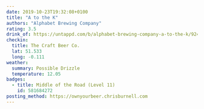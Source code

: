 ```yaml
---
date: 2019-10-23T19:32:08+0100
title: "A to the K"
authors: "Alphabet Brewing Company"
rating: 3.5
drink_of: https://untappd.com/b/alphabet-brewing-company-a-to-the-k/924431
checkin:
  title: The Craft Beer Co.
  lat: 51.533
  long: -0.111
weather:
  summary: Possible Drizzle
  temperature: 12.05
badges:
  - title: Middle of the Road (Level 11)
    id: 581684272
posting_method: https://ownyourbeer.chrisburnell.com
---
```

